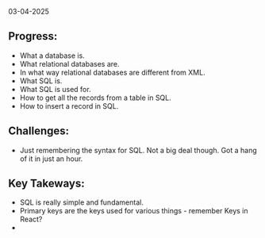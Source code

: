 03-04-2025

## Progress:
* What a database is.
* What relational databases are.
* In what way relational databases are different from XML.
* What SQL is.
* What SQL is used for.
* How to get all the records from a table in SQL.
* How to insert a record in SQL.

## Challenges:
* Just remembering the syntax for SQL. Not a big deal though. Got a hang of it in just an hour.


## Key Takeways:
* SQL is really simple and fundamental.
* Primary keys are the keys used for various things - remember Keys in React? 
* 